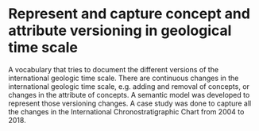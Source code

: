 # Represent and capture concept and attribute versioning in geological time scale
A vocabulary that tries to document the different versions of the international geologic time scale. 
There are continuous changes in the international geologic time scale, e.g. adding and removal of concepts, or changes in the attribute of concepts. A semantic model was developed to represent those versioning changes. A case study was done to capture all the changes in the International Chronostratigraphic Chart from 2004 to 2018.
